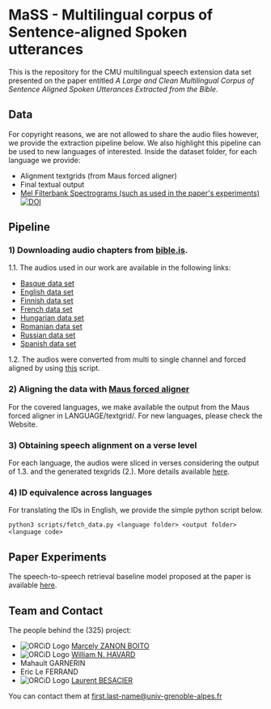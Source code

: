 # MaSS - Multilingual corpus of Sentence-aligned Spoken utterances

This is the repository for the CMU multilingual speech extension data set presented on the paper entitled *A Large and Clean Multilingual Corpus of Sentence Aligned Spoken Utterances Extracted from the Bible*.

## Data
For copyright reasons, we are not allowed to share the audio files however, we provide the extraction pipeline below. We also highlight this pipeline can be used to new languages of interested.
Inside the dataset folder, for each language we provide:
- Alignment textgrids (from Maus forced aligner)
- Final textual output
- [Mel Filterbank Spectrograms (such as used in the paper's experiments)](https://zenodo.org/record/3354711) [![DOI](https://zenodo.org/badge/DOI/10.5281/zenodo.3354711.svg)](https://doi.org/10.5281/zenodo.3354711)


## Pipeline

### 1) Downloading audio chapters from [bible.is](bible.is).

  1.1. The audios used in our work are available in the following links:
  - [Basque data set](https://www.faithcomesbyhearing.com/audio-bibles/download/eus/EUSEABN1DA)
  - [English data set](https://www.faithcomesbyhearing.com/audio-bibles/download/eng/ENGESVN1DA)
  - [Finnish data set](https://www.faithcomesbyhearing.com/audio-bibles/download/fin/FIN38VN1DA)
  - [French data set](https://www.faithcomesbyhearing.com/audio-bibles/download/frn/FRNTLSN2DA)
  - [Hungarian data set](https://www.faithcomesbyhearing.com/audio-bibles/download/hun/HUNHBSN1DA)
  - [Romanian data set](https://www.faithcomesbyhearing.com/audio-bibles/download/ron/RONDCVN1DA)
  - [Russian data set](https://www.faithcomesbyhearing.com/audio-bibles/download/rus/RUSS76N2DA)
  - [Spanish data set](https://www.faithcomesbyhearing.com/audio-bibles/download/spn/SPNBDAN1DA)

  1.2. The audios were converted from multi to single channel and forced aligned by using [this](https://github.com/getalp/multilingual-speech2speech-dataset/blob/master/scripts/force-align.py) script. 


### 2) Aligning the data with [Maus forced aligner](https://clarin.phonetik.uni-muenchen.de/BASWebServices/interface/WebMAUSBasic)
For the covered languages, we make available the output from the Maus forced aligner in LANGUAGE/textgrid/. For new languages, please check the Website.

### 3) Obtaining speech alignment on a verse level
For each language, the audios were sliced in verses considering the output of 1.3. and the generated texgrids (2.). More details available [here](https://github.com/getalp/multilingual-speech2speech-dataset/blob/master/scripts/alignment/).

### 4) ID equivalence across languages
For translating the IDs in English, we provide the simple python script below.
~~~~
python3 scripts/fetch_data.py <language folder> <output folder> <language code>
~~~~

## Paper Experiments

The speech-to-speech retrieval baseline model proposed at the paper is available [here](https://github.com/getalp/BibleNet).

## Team and Contact

The people behind the (325) project:

* ![ORCiD Logo](https://zenodo.org/static/img/orcid.png) [Marcely ZANON BOITO](https://orcid.org/0000-0003-0134-6719)
* ![ORCiD Logo](https://zenodo.org/static/img/orcid.png) [William N. HAVARD](https://orcid.org/0000-0002-1226-4156)
* Mahault GARNERIN
* Eric Le FERRAND
* ![ORCiD Logo](https://zenodo.org/static/img/orcid.png) [Laurent BESACIER](https://orcid.org/0000-0001-7411-9125)

You can contact them at first.last-name@univ-grenoble-alpes.fr
